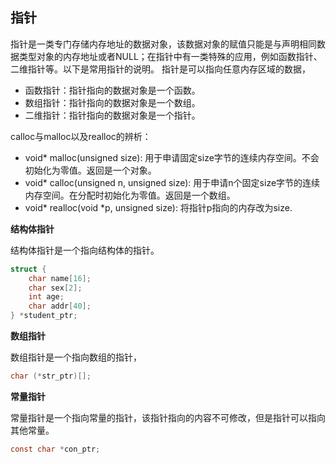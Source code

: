 ## 指针

指针是一类专门存储内存地址的数据对象，该数据对象的赋值只能是与声明相同数据类型对象的内存地址或者NULL；在指针中有一类特殊的应用，例如函数指针、二维指针等。以下是常用指针的说明。
指针是可以指向任意内存区域的数据，


* 函数指针：指针指向的数据对象是一个函数。
* 数组指针：指针指向的数据对象是一个数组。
* 二维指针：指针指向的数据对象是一个指针。

calloc与malloc以及realloc的辨析：

* void* malloc(unsigned size): 用于申请固定size字节的连续内存空间。不会初始化为零值。返回是一个对象。
* void* calloc(unsigned n, unsigned size): 用于申请n个固定size字节的连续内存空间。在分配时初始化为零值。返回是一个数组。
* void* realloc(void *p, unsigned size): 将指针p指向的内存改为size.



**结构体指针**

结构体指针是一个指向结构体的指针。
```c
struct {
    char name[16];
    char sex[2];
    int age;
    char addr[40];
} *student_ptr;
```


**数组指针**

数组指针是一个指向数组的指针，

```c
char (*str_ptr)[];
```

**常量指针**

常量指针是一个指向常量的指针，该指针指向的内容不可修改，但是指针可以指向其他常量。


```c
const char *con_ptr;
```